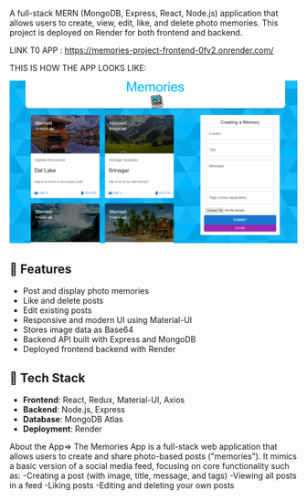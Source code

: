 A full-stack MERN (MongoDB, Express, React, Node.js) application that allows users to create, view, edit, like, and delete photo memories. This project is deployed on Render for both frontend and backend.

LINK T0 APP : https://memories-project-frontend-0fv2.onrender.com/

THIS IS HOW THE APP LOOKS LIKE:

![App Screenshot](client/asset/Mem_proj.png)


## 🚀 Features

- Post and display photo memories
- Like and delete posts
- Edit existing posts
- Responsive and modern UI using Material-UI
- Stores image data as Base64
- Backend API built with Express and MongoDB
- Deployed frontend  backend with Render

## 🔧 Tech Stack

- **Frontend**: React, Redux, Material-UI, Axios
- **Backend**: Node.js, Express
- **Database**: MongoDB Atlas
- **Deployment**: Render


About the App=>
The Memories App is a full-stack web application that allows users to create and share photo-based posts ("memories"). It mimics a basic version of a social media feed, focusing on core functionality such as:
-Creating a post (with image, title, message, and tags)
-Viewing all posts in a feed
-Liking posts
-Editing and deleting your own posts
